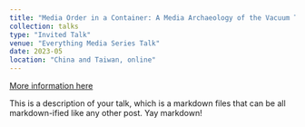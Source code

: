 ```yaml
---
title: "Media Order in a Container: A Media Archaeology of the Vacuum Tube"
collection: talks
type: "Invited Talk"
venue: "Everything Media Series Talk"
date: 2023-05
location: "China and Taiwan, online"
---
```


[More information here](http://example2.com)

This is a description of your talk, which is a markdown files that can be all markdown-ified like any other post. Yay markdown!
